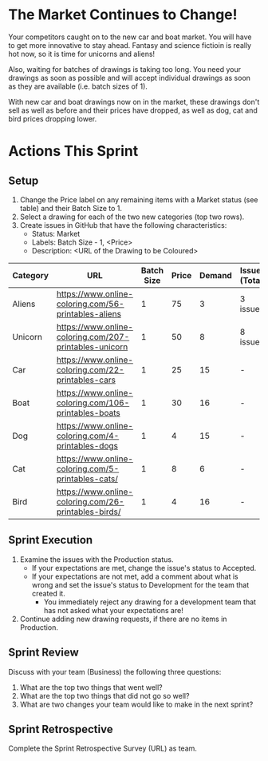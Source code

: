 # The Market Continues to Change!
Your competitors caught on to the new car and boat market. You will have to get more innovative to stay ahead. Fantasy and science fictioin is really hot now, so it is time for unicorns and aliens!

Also, waiting for batches of drawings is taking too long. You need your drawings as soon as possible and will accept individual drawings as soon as they are available (i.e. batch sizes of 1).

With new car and boat drawings now on in the market, these drawings don't sell as well as before and their prices have dropped, as well as dog, cat and bird prices dropping lower.

# Actions This Sprint
## Setup
1. Change the Price label on any remaining items with a Market status (see table) and their Batch Size to 1.
1. Select a drawing for each of the two new categories (top two rows).
1. Create issues in GitHub that have the following characteristics:
      - Status: Market
      - Labels: Batch Size - 1, \<Price>
      - Description: \<URL of the Drawing to be Coloured>
 
   
| Category | URL | Batch Size | Price | Demand | Issues (Total) |
|----------|-----|------------|-------|--------|---|
| Aliens | https://www.online-coloring.com/56-printables-aliens | 1 | 75 | 3 | 3 issues|
| Unicorn | https://www.online-coloring.com/207-printables-unicorn | 1 | 50 | 8 | 8 issues|
| Car | https://www.online-coloring.com/22-printables-cars | 1 | 25 | 15 | - |
| Boat | https://www.online-coloring.com/106-printables-boats | 1 | 30 | 16 | - |
| Dog | https://www.online-coloring.com/4-printables-dogs | 1 | 4 | 15 | - |
| Cat | https://www.online-coloring.com/5-printables-cats/ | 1 | 8 | 6 | - |
| Bird | https://www.online-coloring.com/26-printables-birds/ | 1 | 4 | 16 | - |


 ## Sprint Execution
1. Examine the issues with the Production status.
   - If your expectations are met, change the issue's status to Accepted.
   - If your expectations are not met, add a comment about what is wrong and set the issue's status to Development for the team that created it.
      - You immediately reject any drawing for a development team that has not asked what your expectations are!
1. Continue adding new drawing requests, if there are no items in Production.

## Sprint Review
Discuss with your team (Business) the following three questions:
1. What are the top two things that went well?
1. What are the top two things that did not go so well?
1. What are two changes your team would like to make in the next sprint?

## Sprint Retrospective
Complete the Sprint Retrospective Survey (URL) as team.
